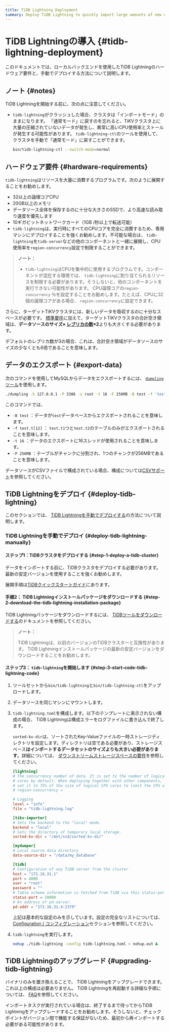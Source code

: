 ```yaml
---
title: TiDB Lightning Deployment
summary: Deploy TiDB Lightning to quickly import large amounts of new data.
---
```


# TiDB Lightningの導入 {#tidb-lightning-deployment}

このドキュメントでは、ローカルバックエンドを使用したTiDB Lightningのハードウェア要件と、手動でデプロイする方法について説明します。

## ノート {#notes}

TiDB Lightningを開始する前に、次の点に注意してください。

-   `tidb-lightning`がクラッシュした場合、クラスタは「インポートモード」のままになります。 「通常モード」に戻すのを忘れると、TiKVクラスタ上に大量の圧縮されていないデータが発生し、異常に高いCPU使用率とストールが発生する可能性があります。 `tidb-lightning-ctl`のツールを使用して、クラスタを手動で「通常モード」に戻すことができます。

    ```sh
    bin/tidb-lightning-ctl --switch-mode=normal
    ```

## ハードウェア要件 {#hardware-requirements}

`tidb-lightning`はリソースを大量に消費するプログラムです。次のように展開することをお勧めします。

-   32以上の論理コアCPU
-   20GB以上のメモリ
-   データソース全体を保存するのに十分な大きさのSSDで、より高速な読み取り速度を優先します
-   10ギガビットネットワークカード（1GB /秒以上で転送可能）
-   `tidb-lightning`は、実行時にすべてのCPUコアを完全に消費するため、専用マシンにデプロイすることを強くお勧めします。不可能な場合は、 `tidb-lightning`を`tidb-server`などの他のコンポーネントと一緒に展開し、CPU使用率を`region-concurrency`設定で制限することができます。

> **ノート：**
>
> -   `tidb-lightning`はCPUを集中的に使用するプログラムです。コンポーネントが混在する環境では、 `tidb-lightning`に割り当てられるリソースを制限する必要があります。そうしないと、他のコンポーネントを実行できない可能性があります。 CPU論理コアの`region-concurrency` ％を設定することをお勧めします。たとえば、CPUに32個の論理コアがある場合、 `region-concurrency`に設定できます。

さらに、ターゲットTiKVクラスタには、新しいデータを吸収するのに十分なスペースが必要です。 [標準要件](/hardware-and-software-requirements.md)に加えて、ターゲットTiKVクラスタの合計空き領域は、**データソースのサイズ× <a href="/faq/manage-cluster-faq.md#is-the-number-of-replicas-in-each-region-configurable-if-yes-how-to-configure-it">レプリカの数</a>×2**よりも大きくする必要があります。

デフォルトのレプリカ数が3の場合、これは、合計空き領域がデータソースのサイズの少なくとも6倍であることを意味します。

## データのエクスポート {#export-data}

次のコマンドを使用してMySQLからデータをエクスポートするには、 [`dumpling`ツール](/dumpling-overview.md)を使用します。

```sh
./dumpling -h 127.0.0.1 -P 3306 -u root -t 16 -F 256MB -B test -f 'test.t[12]' -o /data/my_database/
```

このコマンドでは、

-   `-B test` ：データが`test`データベースからエクスポートされることを意味します。
-   `-f test.t[12]` ： `test.t1`つと`test.t2`のテーブルのみがエクスポートされることを意味します。
-   `-t 16` ：データのエクスポートに16スレッドが使用されることを意味します。
-   `-F 256MB` ：テーブルがチャンクに分割され、1つのチャンクが256MBであることを意味します。

データソースがCSVファイルで構成されている場合、構成については[CSVサポート](/tidb-lightning/migrate-from-csv-using-tidb-lightning.md)を参照してください。

## TiDB Lightningをデプロイ {#deploy-tidb-lightning}

このセクションでは、 [TiDB Lightningを手動でデプロイする](#deploy-tidb-lightning-manually)の方法について説明します。

### TiDB Lightningを手動でデプロイ {#deploy-tidb-lightning-manually}

#### ステップ1：TiDBクラスタをデプロイする {#step-1-deploy-a-tidb-cluster}

データをインポートする前に、TiDBクラスタをデプロイする必要があります。最新の安定バージョンを使用することを強くお勧めします。

展開手順は[TiDBクイックスタートガイド](/quick-start-with-tidb.md)にあります。

#### 手順2： TiDB Lightningインストールパッケージをダウンロードする {#step-2-download-the-tidb-lightning-installation-package}

TiDB Lightningパッケージをダウンロードするには、 [TiDBツールをダウンロードする](/download-ecosystem-tools.md)のドキュメントを参照してください。

> **ノート：**
>
> TiDB Lightningは、以前のバージョンのTiDBクラスターと互換性があります。 TiDB Lightningインストールパッケージの最新の安定バージョンをダウンロードすることをお勧めします。

#### ステップ3： <code>tidb-lightning</code>を開始します {#step-3-start-code-tidb-lightning-code}

1.  ツールセットから`bin/tidb-lightning`と`bin/tidb-lightning-ctl`をアップロードします。

2.  データソースを同じマシンにマウントします。

3.  `tidb-lightning.toml`を構成します。以下のテンプレートに表示されない構成の場合、 TiDB Lightningは構成エラーをログファイルに書き込んで終了します。

    `sorted-kv-dir`は、ソートされたKey-Valueファイルの一時ストレージディレクトリを設定します。ディレクトリは空である必要があり、ストレージスペース**はインポートするデータセットのサイズよりも大きい必要があります**。詳細については、 [ダウンストリームストレージスペースの要件](/tidb-lightning/tidb-lightning-requirements.md#resource-requirements)を参照してください。

    ```toml
    [lightning]
    # The concurrency number of data. It is set to the number of logical CPU
    # cores by default. When deploying together with other components, you can
    # set it to 75% of the size of logical CPU cores to limit the CPU usage.
    # region-concurrency =

    # Logging
    level = "info"
    file = "tidb-lightning.log"

    [tikv-importer]
    # Sets the backend to the "local" mode.
    backend = "local"
    # Sets the directory of temporary local storage.
    sorted-kv-dir = "/mnt/ssd/sorted-kv-dir"

    [mydumper]
    # Local source data directory
    data-source-dir = "/data/my_database"

    [tidb]
    # Configuration of any TiDB server from the cluster
    host = "172.16.31.1"
    port = 4000
    user = "root"
    password = ""
    # Table schema information is fetched from TiDB via this status-port.
    status-port = 10080
    # An address of pd-server.
    pd-addr = "172.16.31.4:2379"
    ```

    上記は基本的な設定のみを示しています。設定の完全なリストについては、 [Configuration / コンフィグレーション](/tidb-lightning/tidb-lightning-configuration.md#tidb-lightning-global)セクションを参照してください。

4.  `tidb-lightning`を実行します。

    ```sh
    nohup ./tidb-lightning -config tidb-lightning.toml > nohup.out &
    ```

## TiDB Lightningのアップグレード {#upgrading-tidb-lightning}

バイナリのみを置き換えることで、 TiDB Lightningをアップグレードできます。これ以上の構成は必要ありません。 TiDB Lightningを再起動する詳細な手順については、 [FAQ](/tidb-lightning/tidb-lightning-faq.md#how-to-properly-restart-tidb-lightning)を参照してください。

インポートタスクが実行されている場合は、終了するまで待ってからTiDB Lightningをアップグレードすることをお勧めします。そうしないと、チェックポイントがバージョン間で機能する保証がないため、最初から再インポートする必要がある可能性があります。

